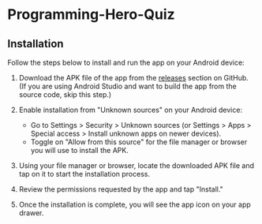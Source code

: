 # Programming-Hero-Quiz

## Installation

Follow the steps below to install and run the app on your Android device:

1. Download the APK file of the app from the [releases](https://github.com/fitareq/Programming-Hero-Quiz/blob/master/app/release/app-release.apk) section on GitHub.
   (If you are using Android Studio and want to build the app from the source code, skip this step.)

2. Enable installation from "Unknown sources" on your Android device:
   - Go to Settings > Security > Unknown sources (or Settings > Apps > Special access > Install unknown apps on newer devices).
   - Toggle on "Allow from this source" for the file manager or browser you will use to install the APK.

3. Using your file manager or browser, locate the downloaded APK file and tap on it to start the installation process.

4. Review the permissions requested by the app and tap "Install."

5. Once the installation is complete, you will see the app icon on your app drawer.
